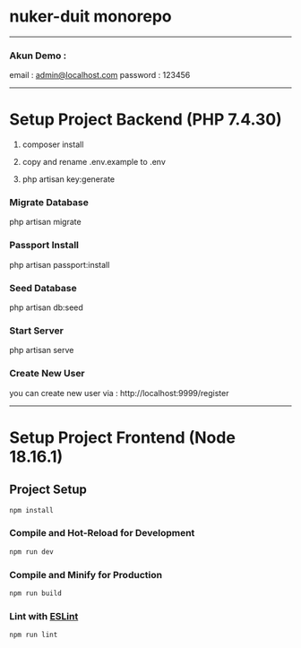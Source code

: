 # nuker-duit monorepo

-----------------------------------------------------------------------

### Akun Demo :
email : admin@localhost.com
password : 123456  

-----------------------------------------------------------------------
# Setup Project Backend (PHP 7.4.30)

1. composer install

2. copy and rename .env.example to .env

3. php artisan key:generate

### Migrate Database

php artisan migrate

### Passport Install

php artisan passport:install

### Seed Database

php artisan db:seed

### Start Server
php artisan serve


### Create New User
you can create new user via : http://localhost:9999/register

--------------------------------------------------------------------------

# Setup Project Frontend (Node 18.16.1)


## Project Setup

```sh
npm install
```

### Compile and Hot-Reload for Development

```sh
npm run dev
```

### Compile and Minify for Production

```sh
npm run build
```

### Lint with [ESLint](https://eslint.org/)

```sh
npm run lint
```

